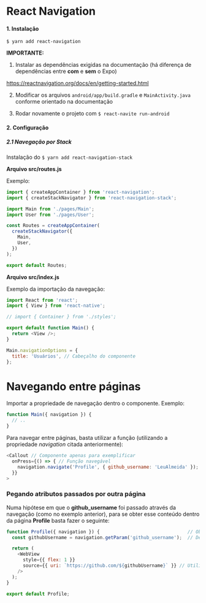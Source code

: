 # React Navigation

#### 1. Instalação

`$ yarn add react-navigation`

**IMPORTANTE:**

1. Instalar as dependências exigidas na documentação (há diferença de dependências entre **com** e **sem** o Expo)

https://reactnavigation.org/docs/en/getting-started.html

2. Modificar os arquivos `android/app/build.gradle` e `MainActivity.java` conforme orientado na documentação

3. Rodar novamente o projeto com `$ react-navite run-android`

#### 2. Configuração

##### 2.1 Navegação por Stack

Instalação do `$ yarn add react-navigation-stack`

**Arquivo src/routes.js**

Exemplo:

```js
import { createAppContainer } from 'react-navigation';
import { createStackNavigator } from 'react-navigation-stack';

import Main from './pages/Main';
import User from './pages/User';

const Routes = createAppContainer(
  createStackNavigator({
    Main,
    User,
  })
);

export default Routes;
```

**Arquivo src/index.js**

Exemplo da importação da navegação:

```js
import React from 'react';
import { View } from 'react-native';

// import { Container } from './styles';

export default function Main() {
  return <View />;
}

Main.navigationOptions = {
  title: 'Usuários', // Cabeçalho do componente
}; 

```

# Navegando entre páginas

Importar a propriedade de navegação dentro o componente. Exemplo:

```js
function Main({ navigation }) {
  // ..
}
```

Para navegar entre páginas, basta utilizar a função (utilizando a propriedade *navigation* citada anteriormente):

```js
<Callout // Componente apenas para exemplificar
  onPress={() => { // Função navegável
    navigation.navigate('Profile', { github_username: 'LeuAlmeida' }); // Navegando para a página Profile passando o github_username para a próxima página
  }}
>
```


### Pegando atributos passados por outra página

Numa hipótese em que o **github_username** foi passado através da navegação (como no exemplo anterior), para se obter esse conteúdo dentro da página **Profile** basta fazer o seguinte:

```js
function Profile({ navigation }) {                                // Obtendo as propriedades de navegação
  const githubUsername = navigation.getParam('github_username');  // Definindo a variável através do parâmetro passado na página anterior

  return (
    <WebView
      style={{ flex: 1 }}
      source={{ uri: `https://github.com/${githubUsername}` }} // Utilizando a variável anterior
    />
  );
}

export default Profile;
```
